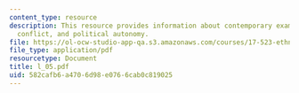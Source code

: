 ```yaml
---
content_type: resource
description: This resource provides information about contemporary examples of ethnic
  conflict, and political autonomy.
file: https://ol-ocw-studio-app-qa.s3.amazonaws.com/courses/17-523-ethnicity-and-race-in-world-politics-fall-2005/582cafb6a4706d98e0766cab0c819025_l_05.pdf
file_type: application/pdf
resourcetype: Document
title: l_05.pdf
uid: 582cafb6-a470-6d98-e076-6cab0c819025
---
```

